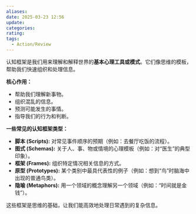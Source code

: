 ```yaml
---
aliases:
date: 2025-03-23 12:56
update:
categories:
rating:
tags:
  - Action/Review
---
```

认知框架是我们用来理解和解释世界的**基本心理工具或模式**。它们像思维的模板，帮助我们快速组织和处理信息。

**核心作用：**

*   帮助我们理解新事物。
*   组织混乱的信息。
*   预测可能发生的事情。
*   指导我们的行为和判断。

**一些常见的认知框架类型：**

*   **脚本 (Scripts):** 对常见事件顺序的预期（例如：去餐厅吃饭的流程）。
*   **图式 (Schemas):** 关于人、事、物或情境的心理模板（例如：对“医生”的典型印象）。
*   **框架 (Frames):** 组织特定情况相关信息的方式。
*   **原型 (Prototypes):** 某个类别中最具代表性的例子（例如：想到“鸟”时脑海中出现的普通鸟类）。
*   **隐喻 (Metaphors):** 用一个领域的概念理解另一个领域（例如：“时间就是金钱”）。

这些框架是思维的基础，让我们能高效地处理日常遇到的复杂信息。